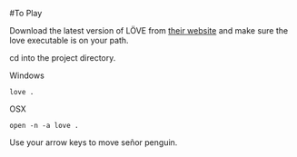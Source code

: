 #To Play

Download the latest version of LÖVE from [their website](https://love2d.org/#download) and make sure the love executable is on your path.

cd into the project directory.

Windows
```
love .
```

OSX
```
open -n -a love .
```

Use your arrow keys to move señor penguin.
